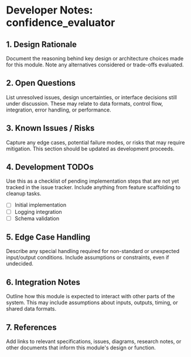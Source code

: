 # Developer Notes: confidence_evaluator

## 1. Design Rationale
Document the reasoning behind key design or architecture choices made for this module. Note any alternatives considered or trade-offs evaluated.

## 2. Open Questions
List unresolved issues, design uncertainties, or interface decisions still under discussion. These may relate to data formats, control flow, integration, error handling, or performance.

## 3. Known Issues / Risks
Capture any edge cases, potential failure modes, or risks that may require mitigation. This section should be updated as development proceeds.

## 4. Development TODOs
Use this as a checklist of pending implementation steps that are not yet tracked in the issue tracker. Include anything from feature scaffolding to cleanup tasks.

- [ ] Initial implementation
- [ ] Logging integration
- [ ] Schema validation

## 5. Edge Case Handling
Describe any special handling required for non-standard or unexpected input/output conditions. Include assumptions or constraints, even if undecided.

## 6. Integration Notes
Outline how this module is expected to interact with other parts of the system. This may include assumptions about inputs, outputs, timing, or shared data formats.

## 7. References
Add links to relevant specifications, issues, diagrams, research notes, or other documents that inform this module's design or function.
